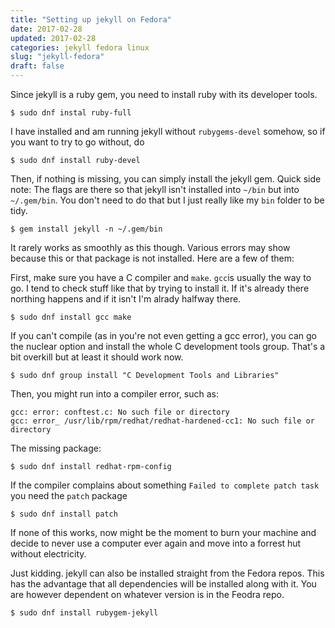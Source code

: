 ```yaml
---
title: "Setting up jekyll on Fedora"
date: 2017-02-28
updated: 2017-02-28
categories: jekyll fedora linux
slug: "jekyll-fedora"
draft: false
---
```

Since jekyll is a ruby gem, you need to install ruby with its developer tools.

	$ sudo dnf instal ruby-full

I have installed and am running jekyll without `rubygems-devel` somehow, so if you want to try to go without, do

	$ sudo dnf install ruby-devel

Then, if nothing is missing, you can simply install the jekyll gem. Quick side note: The flags are there so that jekyll isn't installed into `~/bin` but into `~/.gem/bin`. You don't need to do that but I just really like my `bin` folder to be tidy.

	$ gem install jekyll -n ~/.gem/bin

It rarely works as smoothly as this though. Various errors may show because this or that package is not installed. Here are a few of them:

First, make sure you have a C compiler and `make`. `gcc`is usually the way to go. I tend to check stuff like that by trying to install it. If it's already there northing happens and if it isn't I'm alrady halfway there.

	$ sudo dnf install gcc make

If you can't compile (as in you're not even getting a gcc error), you can go the nuclear option and install the whole C development tools group. That's a bit overkill but at least it should work now.

	$ sudo dnf group install "C Development Tools and Libraries"

Then, you might run into a compiler error, such as:

	gcc: error: conftest.c: No such file or directory
	gcc: error_ /usr/lib/rpm/redhat/redhat-hardened-cc1: No such file or directory

The missing package:

	$ sudo dnf install redhat-rpm-config

If the compiler complains about something `Failed to complete patch task` you need the `patch` package

	$ sudo dnf install patch

If none of this works, now might be the moment to burn your machine and decide to never use a computer ever again and move into a forrest hut without electricity.

Just kidding. jekyll can also be installed straight from the Fedora repos. This has the advantage that all dependencies will be installed along with it. You are however dependent on whatever version is in the Feodra repo.

	$ sudo dnf install rubygem-jekyll

